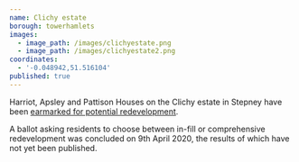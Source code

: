 ```yaml
---
name: Clichy estate 
borough: towerhamlets 
images:
  - image_path: /images/clichyestate.png
  - image_path: /images/clichyestate2.png
coordinates:
  - '-0.048942,51.516104'
published: true
---
```

Harriot, Apsley and Pattison Houses on the Clichy estate in Stepney have been [earmarked for potential redevelopment](https://www.towerhamlets.gov.uk/lgnl/council_and_democracy/consultations/Housing-consultations/HAP_Houses.aspx). 

A ballot asking residents to choose between in-fill or comprehensive redevelopment was concluded on 9th April 2020, the results of which have not yet been published.


